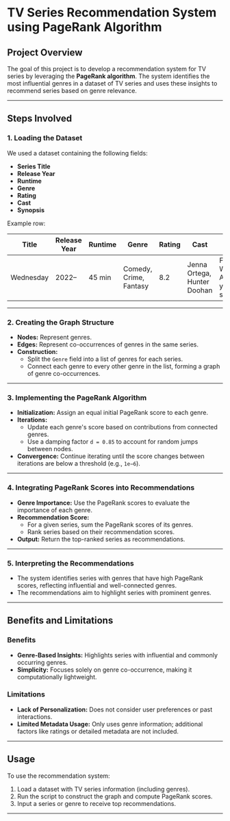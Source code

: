 # TV Series Recommendation System using PageRank Algorithm

## Project Overview
The goal of this project is to develop a recommendation system for TV series by leveraging the **PageRank algorithm**. The system identifies the most influential genres in a dataset of TV series and uses these insights to recommend series based on genre relevance.

---

## Steps Involved

### 1. **Loading the Dataset**
We used a dataset containing the following fields:
- **Series Title**
- **Release Year**
- **Runtime**
- **Genre**
- **Rating**
- **Cast**
- **Synopsis**

Example row:

| Title     | Release Year | Runtime  | Genre                | Rating | Cast                         | Synopsis                             |
|-----------|--------------|----------|----------------------|--------|------------------------------|--------------------------------------|
| Wednesday | 2022–        | 45 min   | Comedy, Crime, Fantasy | 8.2    | Jenna Ortega, Hunter Doohan  | Follows Wednesday Addams' years as a student... |

---

### 2. **Creating the Graph Structure**
- **Nodes:** Represent genres.
- **Edges:** Represent co-occurrences of genres in the same series.
- **Construction:**
  - Split the `Genre` field into a list of genres for each series.
  - Connect each genre to every other genre in the list, forming a graph of genre co-occurrences.

---

### 3. **Implementing the PageRank Algorithm**
- **Initialization:** Assign an equal initial PageRank score to each genre.
- **Iterations:** 
  - Update each genre's score based on contributions from connected genres.
  - Use a damping factor `d = 0.85` to account for random jumps between nodes.
- **Convergence:** Continue iterating until the score changes between iterations are below a threshold (e.g., `1e−6`).

---

### 4. **Integrating PageRank Scores into Recommendations**
- **Genre Importance:** Use the PageRank scores to evaluate the importance of each genre.
- **Recommendation Score:**
  - For a given series, sum the PageRank scores of its genres.
  - Rank series based on their recommendation scores.
- **Output:** Return the top-ranked series as recommendations.

---

### 5. **Interpreting the Recommendations**
- The system identifies series with genres that have high PageRank scores, reflecting influential and well-connected genres.
- The recommendations aim to highlight series with prominent genres.

---

## Benefits and Limitations

### Benefits
- **Genre-Based Insights:** Highlights series with influential and commonly occurring genres.
- **Simplicity:** Focuses solely on genre co-occurrence, making it computationally lightweight.

### Limitations
- **Lack of Personalization:** Does not consider user preferences or past interactions.
- **Limited Metadata Usage:** Only uses genre information; additional factors like ratings or detailed metadata are not included.

---

## Usage
To use the recommendation system:
1. Load a dataset with TV series information (including genres).
2. Run the script to construct the graph and compute PageRank scores.
3. Input a series or genre to receive top recommendations.

---
